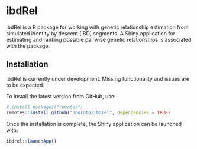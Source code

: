 
# ibdRel

ibdRel is a R package for working with genetic relationship estimation from simulated identity by descent (IBD) segments. 
A Shiny application for estimating and ranking possible pairwise genetic relationships is associated with the package.

## Installation

ibdRel is currently under development. Missing functionality and issues are to be expected.

To install the latest version from GitHub, use:

```r
# install.packages("remotes")
remotes::install_github("hnordto/ibdrel", dependencies = TRUE)
```

Once the installation is complete, the Shiny application can be launched with:

```r
ibdrel::launchApp()
```
